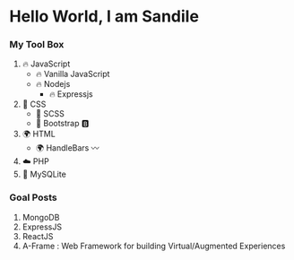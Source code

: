 # Hello World, I am Sandile 

### My Tool Box 

1. :fire: JavaScript
    - :fire: Vanilla JavaScript
    - :fire: Nodejs
        - :fire: Expressjs
2. :ocean: CSS
    - :ocean: SCSS
    - :ocean: Bootstrap :b:
3. :earth_africa: HTML
    - :earth_africa: HandleBars :wavy_dash:
4. :cloud: PHP
5. :dvd: MySQLite

### Goal Posts
1. MongoDB
2. ExpressJS
3. ReactJS
4. A-Frame : Web Framework for building Virtual/Augmented Experiences
